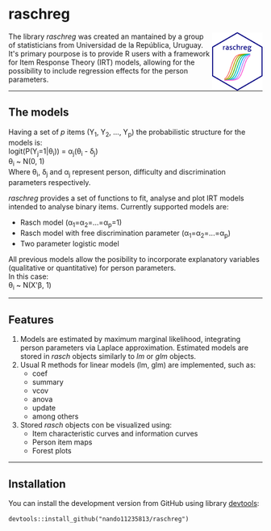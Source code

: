 # raschreg
<img src="images/raschreg_icon.png" width=100 align = "right"/>

The library _raschreg_ was created an mantained by a group of statisticians from Universidad de la República, Uruguay. It's primary pourpose is to provide R users with a framework for Item Response Theory (IRT) models, allowing for the possibility to include regression effects for the person parameters.   
***
## The models
Having a set of _p_ items (Y<sub>1</sub>, Y<sub>2</sub>, ..., Y<sub>p</sub>) the probabilistic structure for the models is:   
logit(P(Y<sub>j</sub>=1|&theta;<sub>i</sub>)) = &alpha;<sub>j</sub>(&theta;<sub>i</sub> - &delta;<sub>j</sub>)   
&theta;<sub>i</sub> ~ N(0, 1)   
Where &theta;<sub>i</sub>, &delta;<sub>j</sub> and &alpha;<sub>j</sub> represent person, difficulty and discrimination parameters respectively.

_raschreg_ provides a set of functions to fit, analyse and plot IRT models intended to analyse binary items. Currently supported models are:   
* Rasch model (&alpha;<sub>1</sub>=&alpha;<sub>2</sub>=...=&alpha;<sub>p</sub>=1)
* Rasch model with free discrimination parameter (&alpha;<sub>1</sub>=&alpha;<sub>2</sub>=...=&alpha;<sub>p</sub>)
* Two parameter logistic model   

All previous models allow the posibility to incorporate explanatory variables (qualitative or quantitative) for person parameters.   
In this case:   
&theta;<sub>i</sub> ~ N(X'&beta;, 1)   
***
## Features
1. Models are estimated by maximum marginal likelihood, integrating person parameters via Laplace approximation. Estimated models are stored in _rasch_ objects similarly to _lm_ or _glm_ objects.   
2. Usual R methods for linear models (lm, glm) are implemented, such as:   
    * coef
    * summary
    * vcov
    * anova
    * update
    * among others
3. Stored _rasch_ objects con be visualized using:
    * Item characteristic curves and information curves
    * Person item maps
    * Forest plots
***
## Installation
You can install the development version from GitHub using library [devtools](https://CRAN.R-project.org/package=devtools):   
```{r }
devtools::install_github("nando11235813/raschreg")
```
